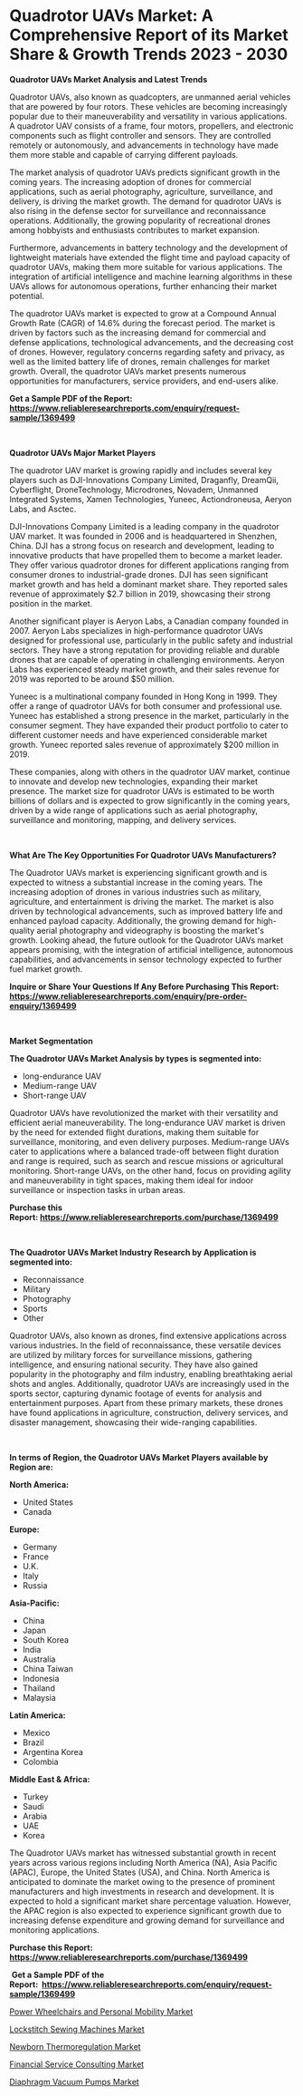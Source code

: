 <p><h1>Quadrotor UAVs Market: A Comprehensive Report of its Market Share & Growth Trends 2023 - 2030</h1></p><p><strong>Quadrotor UAVs Market Analysis and Latest Trends</strong></p>
<p><p>Quadrotor UAVs, also known as quadcopters, are unmanned aerial vehicles that are powered by four rotors. These vehicles are becoming increasingly popular due to their maneuverability and versatility in various applications. A quadrotor UAV consists of a frame, four motors, propellers, and electronic components such as flight controller and sensors. They are controlled remotely or autonomously, and advancements in technology have made them more stable and capable of carrying different payloads.</p><p>The market analysis of quadrotor UAVs predicts significant growth in the coming years. The increasing adoption of drones for commercial applications, such as aerial photography, agriculture, surveillance, and delivery, is driving the market growth. The demand for quadrotor UAVs is also rising in the defense sector for surveillance and reconnaissance operations. Additionally, the growing popularity of recreational drones among hobbyists and enthusiasts contributes to market expansion.</p><p>Furthermore, advancements in battery technology and the development of lightweight materials have extended the flight time and payload capacity of quadrotor UAVs, making them more suitable for various applications. The integration of artificial intelligence and machine learning algorithms in these UAVs allows for autonomous operations, further enhancing their market potential.</p><p>The quadrotor UAVs market is expected to grow at a Compound Annual Growth Rate (CAGR) of 14.6% during the forecast period. The market is driven by factors such as the increasing demand for commercial and defense applications, technological advancements, and the decreasing cost of drones. However, regulatory concerns regarding safety and privacy, as well as the limited battery life of drones, remain challenges for market growth. Overall, the quadrotor UAVs market presents numerous opportunities for manufacturers, service providers, and end-users alike.</p></p>
<p><strong>Get a Sample PDF of the Report:&nbsp; <a href="https://www.reliableresearchreports.com/enquiry/request-sample/1369499">https://www.reliableresearchreports.com/enquiry/request-sample/1369499</a></strong></p>
<p>&nbsp;</p>
<p><strong>Quadrotor UAVs Major Market Players</strong></p>
<p><p>The quadrotor UAV market is growing rapidly and includes several key players such as DJI-Innovations Company Limited, Draganfly, DreamQii, Cyberflight, DroneTechnology, Microdrones, Novadem, Unmanned Integrated Systems, Xamen Technologies, Yuneec, Actiondroneusa, Aeryon Labs, and Asctec.</p><p>DJI-Innovations Company Limited is a leading company in the quadrotor UAV market. It was founded in 2006 and is headquartered in Shenzhen, China. DJI has a strong focus on research and development, leading to innovative products that have propelled them to become a market leader. They offer various quadrotor drones for different applications ranging from consumer drones to industrial-grade drones. DJI has seen significant market growth and has held a dominant market share. They reported sales revenue of approximately $2.7 billion in 2019, showcasing their strong position in the market.</p><p>Another significant player is Aeryon Labs, a Canadian company founded in 2007. Aeryon Labs specializes in high-performance quadrotor UAVs designed for professional use, particularly in the public safety and industrial sectors. They have a strong reputation for providing reliable and durable drones that are capable of operating in challenging environments. Aeryon Labs has experienced steady market growth, and their sales revenue for 2019 was reported to be around $50 million.</p><p>Yuneec is a multinational company founded in Hong Kong in 1999. They offer a range of quadrotor UAVs for both consumer and professional use. Yuneec has established a strong presence in the market, particularly in the consumer segment. They have expanded their product portfolio to cater to different customer needs and have experienced considerable market growth. Yuneec reported sales revenue of approximately $200 million in 2019.</p><p>These companies, along with others in the quadrotor UAV market, continue to innovate and develop new technologies, expanding their market presence. The market size for quadrotor UAVs is estimated to be worth billions of dollars and is expected to grow significantly in the coming years, driven by a wide range of applications such as aerial photography, surveillance and monitoring, mapping, and delivery services.</p></p>
<p>&nbsp;</p>
<p><strong>What Are The Key Opportunities For Quadrotor UAVs Manufacturers?</strong></p>
<p><p>The Quadrotor UAVs market is experiencing significant growth and is expected to witness a substantial increase in the coming years. The increasing adoption of drones in various industries such as military, agriculture, and entertainment is driving the market. The market is also driven by technological advancements, such as improved battery life and enhanced payload capacity. Additionally, the growing demand for high-quality aerial photography and videography is boosting the market's growth. Looking ahead, the future outlook for the Quadrotor UAVs market appears promising, with the integration of artificial intelligence, autonomous capabilities, and advancements in sensor technology expected to further fuel market growth.</p></p>
<p><strong>Inquire or Share Your Questions If Any Before Purchasing This Report: <a href="https://www.reliableresearchreports.com/enquiry/pre-order-enquiry/1369499">https://www.reliableresearchreports.com/enquiry/pre-order-enquiry/1369499</a></strong></p>
<p>&nbsp;</p>
<p><strong>Market Segmentation</strong></p>
<p><strong>The Quadrotor UAVs Market Analysis by types is segmented into:</strong></p>
<p><ul><li>long-endurance UAV</li><li>Medium-range UAV</li><li>Short-range UAV</li></ul></p>
<p><p>Quadrotor UAVs have revolutionized the market with their versatility and efficient aerial maneuverability. The long-endurance UAV market is driven by the need for extended flight durations, making them suitable for surveillance, monitoring, and even delivery purposes. Medium-range UAVs cater to applications where a balanced trade-off between flight duration and range is required, such as search and rescue missions or agricultural monitoring. Short-range UAVs, on the other hand, focus on providing agility and maneuverability in tight spaces, making them ideal for indoor surveillance or inspection tasks in urban areas.</p></p>
<p><strong>Purchase this Report:&nbsp;<a href="https://www.reliableresearchreports.com/purchase/1369499">https://www.reliableresearchreports.com/purchase/1369499</a></strong></p>
<p>&nbsp;</p>
<p><strong>The Quadrotor UAVs Market Industry Research by Application is segmented into:</strong></p>
<p><ul><li>Reconnaissance</li><li>Military</li><li>Photography</li><li>Sports</li><li>Other</li></ul></p>
<p><p>Quadrotor UAVs, also known as drones, find extensive applications across various industries. In the field of reconnaissance, these versatile devices are utilized by military forces for surveillance missions, gathering intelligence, and ensuring national security. They have also gained popularity in the photography and film industry, enabling breathtaking aerial shots and angles. Additionally, quadrotor UAVs are increasingly used in the sports sector, capturing dynamic footage of events for analysis and entertainment purposes. Apart from these primary markets, these drones have found applications in agriculture, construction, delivery services, and disaster management, showcasing their wide-ranging capabilities.</p></p>
<p>&nbsp;</p>
<p><strong>In terms of Region, the Quadrotor UAVs Market Players available by Region are:</strong></p>
<p>
    <p> <strong> North America: </strong>
        <ul>
            <li>United States</li>
            <li>Canada</li>
        </ul>
        </p> 
    <p> <strong> Europe: </strong>
        <ul>
            <li>Germany</li>
            <li>France</li>
            <li>U.K.</li>
            <li>Italy</li>
            <li>Russia</li>
        </ul>
        </p> 
    <p> <strong> Asia-Pacific: </strong>
        <ul>
            <li>China</li>
            <li>Japan</li>
            <li>South Korea</li>
            <li>India</li>
            <li>Australia</li>
            <li>China Taiwan</li>
            <li>Indonesia</li>
            <li>Thailand</li>
            <li>Malaysia</li>
        </ul>
        </p> 
    <p> <strong> Latin America: </strong>
        <ul>
            <li>Mexico</li>
            <li>Brazil</li>
            <li>Argentina Korea</li>
            <li>Colombia</li>
        </ul>
        </p> 
    <p> <strong> Middle East & Africa: </strong>
        <ul>
            <li>Turkey</li>
            <li>Saudi</li>
            <li>Arabia</li>
            <li>UAE</li>
            <li>Korea</li>
        </ul>
    </p>
    </p>
<p><p>The Quadrotor UAVs market has witnessed substantial growth in recent years across various regions including North America (NA), Asia Pacific (APAC), Europe, the United States (USA), and China. North America is anticipated to dominate the market owing to the presence of prominent manufacturers and high investments in research and development. It is expected to hold a significant market share percentage valuation. However, the APAC region is also expected to experience significant growth due to increasing defense expenditure and growing demand for surveillance and monitoring applications.</p></p>
<p><strong>Purchase this Report: <a href="https://www.reliableresearchreports.com/purchase/1369499">https://www.reliableresearchreports.com/purchase/1369499</a></strong></p>
<p>&nbsp;<strong>Get a Sample PDF of the Report:&nbsp;&nbsp;<a href="https://www.reliableresearchreports.com/enquiry/request-sample/1369499">https://www.reliableresearchreports.com/enquiry/request-sample/1369499</a></strong></p>
<p><strong></strong></p>
<p><p><a href="https://github.com/Chiragrp23/Market-Research-Report-List-1/blob/main/power-wheelchairs-and-personal-mobility-market.md">Power Wheelchairs and Personal Mobility Market</a></p><p><a href="https://www.linkedin.com/pulse/lockstitch-sewing-machines-market-research-report-unlocks-analysis-ut6pc/">Lockstitch Sewing Machines Market</a></p><p><a href="https://medium.com/@rachaelward34/newborn-thermoregulation-market-size-cagr-trends-2024-2030-d14fbada7875">Newborn Thermoregulation Market</a></p><p><a href="https://medium.com/@candicekoss1946/financial-service-consulting-market-size-cagr-trends-2024-2030-cbf8cb115b8a">Financial Service Consulting Market</a></p><p><a href="https://www.linkedin.com/pulse/diaphragm-vacuum-pumps-market-size-share-amp-trends-analysis-w2b6c/">Diaphragm Vacuum Pumps Market</a></p></p>
